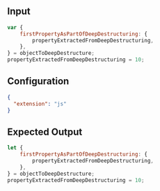
## Input
```javascript input
var {
    firstPropertyAsPartOfDeepDestructuring: {
        propertyExtractedFromDeepDestructuring,
    },
} = objectToDeepDestructure;
propertyExtractedFromDeepDestructuring = 10;
```

## Configuration
```json configuration
{
  "extension": "js"
}
```

## Expected Output
```javascript expected output
let {
    firstPropertyAsPartOfDeepDestructuring: {
        propertyExtractedFromDeepDestructuring,
    },
} = objectToDeepDestructure;
propertyExtractedFromDeepDestructuring = 10;
```
